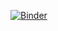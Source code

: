 [![Binder](https://mybinder.org/badge.svg)](https://mybinder.org/v2/gh/iceworlder/jupyter_notebook/master?filepath=pybitshares.ipynb)